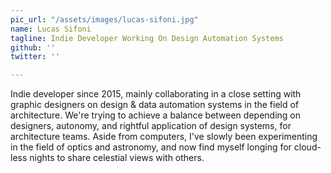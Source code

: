 ```yaml
---
pic_url: "/assets/images/lucas-sifoni.jpg"
name: Lucas Sifoni
tagline: Indie Developer Working On Design Automation Systems
github: ''
twitter: ''

---
```

Indie developer since 2015, mainly collaborating in a close setting with graphic designers on design & data automation systems in the field of architecture. We're trying to achieve a balance between depending on designers, autonomy, and rightful application of design systems, for architecture teams. Aside from computers, I've slowly been experimenting in the field of optics and astronomy, and now find myself longing for cloud-less nights to share celestial views with others.